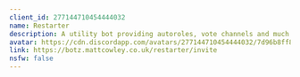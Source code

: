 ```yaml
---
client_id: 277144710454444032
name: Restarter
description: A utility bot providing autoroles, vote channels and much more for your guild.
avatar: https://cdn.discordapp.com/avatars/277144710454444032/7d96b8ff86bd2d04ab88cac1d0a3929a.png
link: https://botz.mattcowley.co.uk/restarter/invite
nsfw: false
---
```

